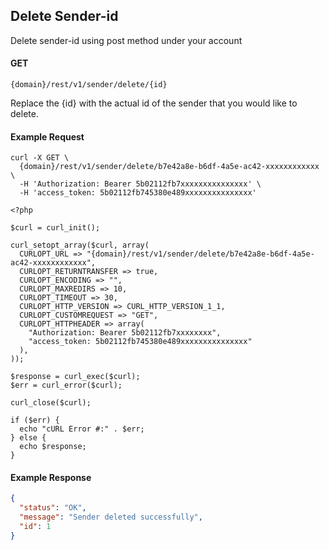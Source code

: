 ## Delete Sender-id

Delete sender-id using post method under your account

#### GET

```
{domain}/rest/v1/sender/delete/{id}
```

Replace the {id} with the actual id of the sender that you would like to delete.

#### Example Request

```
curl -X GET \
  {domain}/rest/v1/sender/delete/b7e42a8e-b6df-4a5e-ac42-xxxxxxxxxxxx \
  -H 'Authorization: Bearer 5b02112fb7xxxxxxxxxxxxxxx' \
  -H 'access_token: 5b02112fb745380e489xxxxxxxxxxxxxxx'
```

```
<?php

$curl = curl_init();

curl_setopt_array($curl, array(
  CURLOPT_URL => "{domain}/rest/v1/sender/delete/b7e42a8e-b6df-4a5e-ac42-xxxxxxxxxxxx",
  CURLOPT_RETURNTRANSFER => true,
  CURLOPT_ENCODING => "",
  CURLOPT_MAXREDIRS => 10,
  CURLOPT_TIMEOUT => 30,
  CURLOPT_HTTP_VERSION => CURL_HTTP_VERSION_1_1,
  CURLOPT_CUSTOMREQUEST => "GET",
  CURLOPT_HTTPHEADER => array(
    "Authorization: Bearer 5b02112fb7xxxxxxxx",
    "access_token: 5b02112fb745380e489xxxxxxxxxxxxxxx"
  ),
));

$response = curl_exec($curl);
$err = curl_error($curl);

curl_close($curl);

if ($err) {
  echo "cURL Error #:" . $err;
} else {
  echo $response;
}
```

#### Example Response

```json
{
  "status": "OK",
  "message": "Sender deleted successfully",
  "id": 1
}
```
